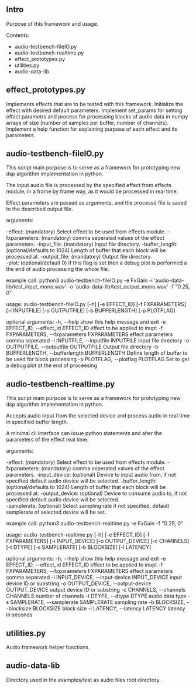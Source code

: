 Intro
-----

Purpose of this framework and usage.


Contents:
 - audio-testbench-fileIO.py
 - audio-testbench-realtime.py  
 - effect_prototypes.py 
 - utilities.py
 - audio-data-lib

effect_prototypes.py 
-----------------

 Implements effects that are to be tested with this framework.
 Initialize the effect with desired default parameters.
 Implement set_params for setting effect parametrs and process for processing blocks of audio data
 in numpy arrays of size [number of samples per buffer, number of channels].
 Implement a help function for explaining purpose of each effect and its parameters.

audio-testbench-fileIO.py
-------------------------
 This script main purpose is to serve as a framework for prototyping new dsp 
 algorithm implementation in python. 

 The input audio file is processed by the specified effect from effects 
 module, in a frame by frame way, as it would be processed in real time.

 Effect parameters are passed as arguments, and the processd file is
 saved to the described output file. 

 arguments:

 -effect: (mandatory) 
           Select effect to be used from effects module.
 -fxparameters: (mandatory) 
                 comma seperated values of the effect parameters.
 -input_file: (mandatory)
               Input file directory.
 -buffer_length: (optional/defaults to 1024)
                  Length of buffer that each block will be processed at.
 -output_file: (mandatory)
                Output file directory.               
 -plot: (optional/default 0)
        if this flag is set then a debug plot is performed a the end of audio processing the whole file.

 example call:
    python3 audio-testbench-fileIO.py -e FxGain -i 'audio-data-lib/test_input_mono.wav' -o  'audio-data-lib/test_output_mono.wav' -f "0.25, 0"

usage: audio-testbench-fileIO.py [-h] [-e EFFECT_ID] [-f FXPARAMETERS]
                                 [-i INPUTFILE] [-o OUTPUTFILE]
                                 [-b BUFFERLENGTH] [-p PLOTFLAG]


optional arguments:
  -h, --help            show this help message and exit
  -e EFFECT_ID, --effect_id EFFECT_ID
                        effect to be applied to inupt
  -f FXPARAMETERS, --fxparameters FXPARAMETERS
                        effect parameters comma seperated
  -i INPUTFILE, --inputfile INPUTFILE
                        Input file directory
  -o OUTPUTFILE, --outputfile OUTPUTFILE
                        Output file directory
  -b BUFFERLENGTH, --bufferlength BUFFERLENGTH
                        Define length of buffer to be used for block
                        processing
  -p PLOTFLAG, --plotflag PLOTFLAG
                        Set to get a debug plot at the end of proceesing



audio-testbench-realtime.py  
----------------------------

 This script main purpose is to serve as a framework for prototyping new dsp 
 algorithm implementation in python. 

 Accepts audio input from the selected device and process audio in real time in specified
 buffer length.
 
 A minimal cli interface can issue python statements and alter the parameters of the effect real time.

 arguments:

 -effect: (mandatory) 
           Select effect to be used from effects module.
 -fxparameters: (mandatory) 
                 comma seperated values of the effect parameters.
 -input_device: (optional)
                 Device to input audio from, if not specified default audio device will be selected.
 -buffer_length: (optional/defaults to 1024)
                  Length of buffer that each block will be processed at.
 -output_device: (optional)
                Device to consume audio to, if not specified default audio device will be selected.               
 -samplerate: (optional)
        Select sampling rate if not specified, default samplerate of selected device will be set. 

 example call:
    python3 audio-testbench-realtime.py -e FxGain -f "0.25, 0"


usage: audio-testbench-realtime.py [-h] [-e EFFECT_ID] [-f FXPARAMETERS]
                                   [-i INPUT_DEVICE] [-o OUTPUT_DEVICE]
                                   [-c CHANNELS] [-t DTYPE] [-s SAMPLERATE]
                                   [-b BLOCKSIZE] [-l LATENCY]

optional arguments:
  -h, --help            show this help message and exit
  -e EFFECT_ID, --effect_id EFFECT_ID
                        effect to be applied to inupt
  -f FXPARAMETERS, --fxparameters FXPARAMETERS
                        effect parameters comma seperated
  -i INPUT_DEVICE, --input-device INPUT_DEVICE
                        input device ID or substring
  -o OUTPUT_DEVICE, --output-device OUTPUT_DEVICE
                        output device ID or substring
  -c CHANNELS, --channels CHANNELS
                        number of channels
  -t DTYPE, --dtype DTYPE
                        audio data type
  -s SAMPLERATE, --samplerate SAMPLERATE
                        sampling rate
  -b BLOCKSIZE, --blocksize BLOCKSIZE
                        block size
  -l LATENCY, --latency LATENCY
                        latency in seconds



utilities.py
------------
Audio framework helper functions.

audio-data-lib
--------------
Directory used in the examples/test as audio files root directory. 
